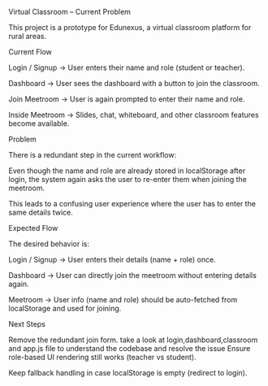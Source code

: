 Virtual Classroom – Current Problem

This project is a prototype for Edunexus, a virtual classroom platform for rural areas.

Current Flow

Login / Signup → User enters their name and role (student or teacher).

Dashboard → User sees the dashboard with a button to join the classroom.

Join Meetroom → User is again prompted to enter their name and role.

Inside Meetroom → Slides, chat, whiteboard, and other classroom features become available.

Problem

There is a redundant step in the current workflow:

Even though the name and role are already stored in localStorage after login, the system again asks the user to re-enter them when joining the meetroom.

This leads to a confusing user experience where the user has to enter the same details twice.

Expected Flow

The desired behavior is:

Login / Signup → User enters their details (name + role) once.

Dashboard → User can directly join the meetroom without entering details again.

Meetroom → User info (name and role) should be auto-fetched from localStorage and used for joining.

Next Steps

Remove the redundant join form.
take a look at login,dashboard,classroom and app.js file to understand the codebase and resolve the issue
Ensure role-based UI rendering still works (teacher vs student).

Keep fallback handling in case localStorage is empty (redirect to login).
